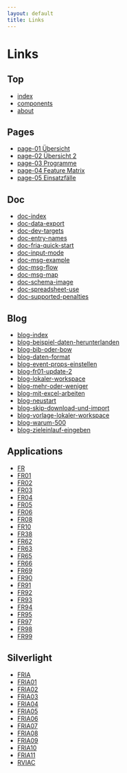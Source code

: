 ```yaml
---
layout: default
title: Links
---
```


# Links

## Top
- [index](index.html)
- [components](components.html)
- [about](about.html)

## Pages
<ul>
<li><a href="./pages/page-01.html">page-01 Übersicht</a></li>
<li><a href="./pages/page-02.html">page-02 Übersicht 2</a></li>
<li><a href="./pages/page-03.html">page-03 Programme</a></li>
<li><a href="./pages/page-04.html">page-04 Feature Matrix</a></li>
<li><a href="./pages/page-05.html">page-05 Einsatzfälle</a></li>
</ul>

## Doc
<ul>
<li><a href="./doc/doc-index.html">doc-index</a></li>
<li><a href="./doc/doc-data-export.html">doc-data-export</a></li>
<li><a href="./doc/doc-devtargets.html">doc-dev-targets</a></li>
<li><a href="./doc/doc-entry-names.html">doc-entry-names</a></li>
<li><a href="./doc/doc-fria-quick-start.html">doc-fria-quick-start</a></li>
<li><a href="./doc/doc-input-mode.html">doc-input-mode</a></li>
<li><a href="./doc/doc-msg-example.html">doc-msg-example</a></li>
<li><a href="./doc/doc-msg-flow.html">doc-msg-flow</a></li>
<li><a href="./doc/doc-msg-map.html">doc-msg-map</a></li>
<li><a href="./doc/doc-schema-image.html">doc-schema-image</a></li>
<li><a href="./doc/doc-spreadsheet-use.html">doc-spreadsheet-use</a></li>
<li><a href="./doc/doc-supported-penalties.html">doc-supported-penalties</a></li>
</ul>

## Blog
<ul>
<li><a href="./blog/blog-index.html">blog-index</a></li>
<li><a href="./blog/beispiel-daten-herunterladen.html">blog-beispiel-daten-herunterlanden</a></li>
<li><a href="./blog/bib-oder-bow.html">blog-bib-oder-bow</a></li>
<li><a href="./blog/daten-format.html">blog-daten-format</a></li>
<li><a href="./blog/event-props-einstellen.html">blog-event-props-einstellen</a></li>
<li><a href="./blog/fr01-update-2.html">blog-fr01-update-2</a></li>
<li><a href="./blog/lokaler-workspace.html">blog-lokaler-workspace</a></li>
<li><a href="./blog/mehr-oder-weniger.html">blog-mehr-oder-weniger</a></li>
<li><a href="./blog/mit-excel-arbeiten.html">blog-mit-excel-arbeiten</a></li>
<li><a href="./blog/neustart.html">blog-neustart</a></li>
<li><a href="./blog/skip-download-und-import.html">blog-skip-download-und-import</a></li>
<li><a href="./blog/vorlage-lokaler-workspace.html">blog-vorlage-lokaler-workspace</a></li>
<li><a href="./blog/warum-500.html">blog-warum-500</a></li>
<li><a href="./blog/zieleinlauf-eingeben.html">blog-zieleinlauf-eingeben</a></li>
</ul>

## Applications
<ul>
<li><a href="./applications/FR.html">FR</a></li>
<li><a href="./applications/FR01.html">FR01</a></li>
<li><a href="./applications/FR02.html">FR02</a></li>
<li><a href="./applications/FR03.html">FR03</a></li>
<li><a href="./applications/FR04.html">FR04</a></li>
<li><a href="./applications/FR05.html">FR05</a></li>
<li><a href="./applications/FR06.html">FR06</a></li>
<li><a href="./applications/FR08.html">FR08</a></li>
<li><a href="./applications/FR10.html">FR10</a></li>
<li><a href="./applications/FR38.html">FR38</a></li>
<li><a href="./applications/FR62.html">FR62</a></li>
<li><a href="./applications/FR63.html">FR63</a></li>
<li><a href="./applications/FR65.html">FR65</a></li>
<li><a href="./applications/FR66.html">FR66</a></li>
<li><a href="./applications/FR69.html">FR69</a></li>
<li><a href="./applications/FR90.html">FR90</a></li>
<li><a href="./applications/FR91.html">FR91</a></li>
<li><a href="./applications/FR92.html">FR92</a></li>
<li><a href="./applications/FR93.html">FR93</a></li>
<li><a href="./applications/FR94.html">FR94</a></li>
<li><a href="./applications/FR95.html">FR95</a></li>
<li><a href="./applications/FR97.html">FR97</a></li>
<li><a href="./applications/FR98.html">FR98</a></li>
<li><a href="./applications/FR99.html">FR99</a></li>
</ul>

## Silverlight
<ul>
<li><a href="./silverlight/FRIA.html">FRIA</a></li>
<li><a href="./silverlight/FRIA01.html">FRIA01</a></li>
<li><a href="./silverlight/FRIA02.html">FRIA02</a></li>
<li><a href="./silverlight/FRIA03.html">FRIA03</a></li>
<li><a href="./silverlight/FRIA04.html">FRIA04</a></li>
<li><a href="./silverlight/FRIA05.html">FRIA05</a></li>
<li><a href="./silverlight/FRIA06.html">FRIA06</a></li>
<li><a href="./silverlight/FRIA07.html">FRIA07</a></li>
<li><a href="./silverlight/FRIA08.html">FRIA08</a></li>
<li><a href="./silverlight/FRIA09.html">FRIA09</a></li>
<li><a href="./silverlight/FRIA10.html">FRIA10</a></li>
<li><a href="./silverlight/FRIA11.html">FRIA11</a></li>
<li><a href="./silverlight/RVIAC.html">RVIAC</a></li>
</ul>
